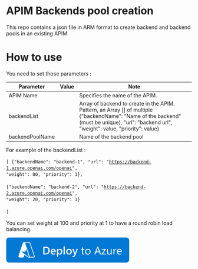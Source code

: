 # APIM Backends pool creation

This repo contains a json file in ARM format to create backend and backend pools in an existing APIM

# How to use

You need to set those parameters :

| Parameter | Value | Note |
| --- | --- | ------------- |
|APIM Name||Specifies the name of the APIM.|
|backendList||Array of backend to create in the APIM. Pattern, an Array [] of multiple {"backendName": "Name of the backend" (must be unique), "url": "backend url", "weight": value, "priority": value}| 
|backendPoolName||Name of the backend pool|

For example of the backendList :



<code>[
    {"backendName": "backend-1", "url": "https://backend-1.azure.openai.com/openai", "weight": 80, "priority": 1},  
    {"backendName": "backend-2", "url": "https://backend-2.azure.openai.com/openai", "weight": 20, "priority": 1}   
]</code>

You can set weight at 100 and priority at 1 to have a round robin load balancing.

[![Deploy To Azure](https://raw.githubusercontent.com/deuch/apim-backends/master/deploytoazure.svg?sanitize=true)](https://portal.azure.com/#create/Microsoft.Template/uri/https%3A%2F%2Fraw.githubusercontent.com%2Fdeuch%2Fapim-backends%2Frefs%2Fheads%2Fmain%2Fdeploy.json)
